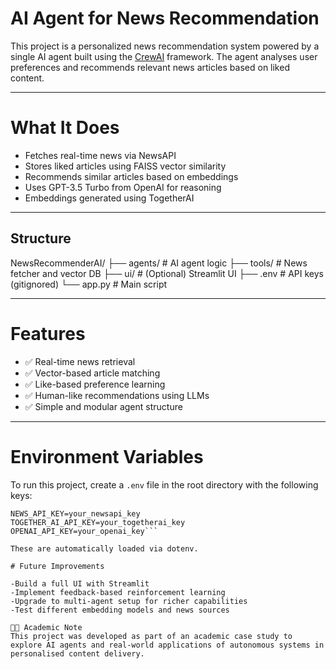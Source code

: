 # AI Agent for News Recommendation

This project is a personalized news recommendation system powered by a single AI agent built using the [CrewAI](https://github.com/joaomdmoura/crewai) framework. The agent analyses user preferences and recommends relevant news articles based on liked content.

---

# What It Does

- Fetches real-time news via NewsAPI
- Stores liked articles using FAISS vector similarity
- Recommends similar articles based on embeddings
- Uses GPT-3.5 Turbo from OpenAI for reasoning
- Embeddings generated using TogetherAI

---

##  Structure

NewsRecommenderAI/
├── agents/ # AI agent logic
├── tools/ # News fetcher and vector DB
├── ui/ # (Optional) Streamlit UI
├── .env # API keys (gitignored)
└── app.py # Main script


---

# Features

- ✅ Real-time news retrieval
- ✅ Vector-based article matching
- ✅ Like-based preference learning
- ✅ Human-like recommendations using LLMs
- ✅ Simple and modular agent structure

---

# Environment Variables

To run this project, create a `.env` file in the root directory with the following keys:

```env
NEWS_API_KEY=your_newsapi_key
TOGETHER_AI_API_KEY=your_togetherai_key
OPENAI_API_KEY=your_openai_key```

These are automatically loaded via dotenv.

# Future Improvements

-Build a full UI with Streamlit
-Implement feedback-based reinforcement learning
-Upgrade to multi-agent setup for richer capabilities
-Test different embedding models and news sources

👩‍🏫 Academic Note
This project was developed as part of an academic case study to explore AI agents and real-world applications of autonomous systems in personalised content delivery.




